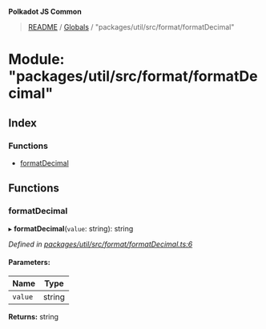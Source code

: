 **Polkadot JS Common**

> [README](../README.md) / [Globals](../globals.md) / "packages/util/src/format/formatDecimal"

# Module: "packages/util/src/format/formatDecimal"

## Index

### Functions

* [formatDecimal](_packages_util_src_format_formatdecimal_.md#formatdecimal)

## Functions

### formatDecimal

▸ **formatDecimal**(`value`: string): string

*Defined in [packages/util/src/format/formatDecimal.ts:6](https://github.com/polkadot-js/common/blob/30198d1a/packages/util/src/format/formatDecimal.ts#L6)*

#### Parameters:

Name | Type |
------ | ------ |
`value` | string |

**Returns:** string
